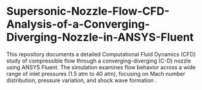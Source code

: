 # Supersonic-Nozzle-Flow-CFD-Analysis-of-a-Converging-Diverging-Nozzle-in-ANSYS-Fluent
This repository documents a detailed Computational Fluid Dynamics (CFD) study of compressible flow through a converging-diverging (C-D) nozzle using ANSYS Fluent. The simulation examines flow behavior across a wide range of inlet pressures (1.5 atm to 40 atm), focusing on Mach number distribution, pressure variation, and shock wave formation .
